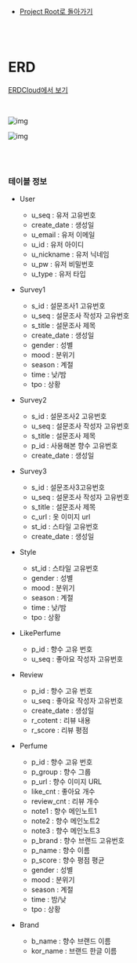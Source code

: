 - [Project Root로 돌아가기](../../README.md)

<br><br>

# ERD

[ERDCloud에서 보기](https://www.erdcloud.com/d/896iJQQkcoes3PjQv)

<br>

![img](https://s3.us-west-2.amazonaws.com/secure.notion-static.com/ad6e1e27-a549-4d96-9019-5f980b63d00f/Untitled.png?X-Amz-Algorithm=AWS4-HMAC-SHA256&X-Amz-Content-Sha256=UNSIGNED-PAYLOAD&X-Amz-Credential=AKIAT73L2G45EIPT3X45%2F20220407%2Fus-west-2%2Fs3%2Faws4_request&X-Amz-Date=20220407T175841Z&X-Amz-Expires=86400&X-Amz-Signature=1d85192ca318918ace1f00b6815a5afe8a18e8fd499e62ba22a1daf3adbb1f03&X-Amz-SignedHeaders=host&response-content-disposition=filename%20%3D%22Untitled.png%22&x-id=GetObject)



![img](https://s3.us-west-2.amazonaws.com/secure.notion-static.com/229b4224-3b59-4d97-9291-0b5adc1a662a/Untitled.png?X-Amz-Algorithm=AWS4-HMAC-SHA256&X-Amz-Content-Sha256=UNSIGNED-PAYLOAD&X-Amz-Credential=AKIAT73L2G45EIPT3X45%2F20220407%2Fus-west-2%2Fs3%2Faws4_request&X-Amz-Date=20220407T175944Z&X-Amz-Expires=86400&X-Amz-Signature=36d2655f6c4b000bf875119fbeab748039dcd5dd48415a2ed86e43cb6477c1db&X-Amz-SignedHeaders=host&response-content-disposition=filename%20%3D%22Untitled.png%22&x-id=GetObject)

<br><br>

### 테이블 정보

- User 
    - u_seq : 유저 고유번호
    - create_date : 생성일
    - u_email : 유저 이메일
    - u_id : 유저 아이디
    - u_nickname : 유저 닉네임
    - u_pw : 유저 비밀번호
    - u_type : 유저 타입
- Survey1
    - s_id  : 설문조사1 고유번호
    - u_seq : 설문조사 작성자  고유번호
    - s_title : 설문조사 제목
    - create_date : 생성일
    - gender : 성별
    - mood : 분위기
    - season : 계절
    - time : 낮/밤
    - tpo :  상황
- Survey2
    - s_id  : 설문조사2 고유번호
    - u_seq : 설문조사 작성자  고유번호
    - s_title : 설문조사 제목
    - p_id :  사용해본 향수 고유번호
    - create_date : 생성일
- Survey3
    - s_id  : 설문조사3고유번호
    - u_seq : 설문조사 작성자  고유번호
    - s_title : 설문조사 제목
    - c_url :  옷 이미지 url
    - st_id : 스타일 고유번호
    - create_date : 생성일
- Style
    - st_id : 스타일 고유번호
    - gender : 성별
    - mood : 분위기
    - season : 계절
    - time : 낮/밤
    - tpo : 상황
- LikePerfume
    - p_id : 향수 고유 번호
    - u_seq : 좋아요 작성자  고유번호
- Review
    - p_id : 향수 고유 번호
    - u_seq : 좋아요 작성자  고유번호
    - create_date : 생성일
    - r_cotent : 리뷰 내용
    - r_score : 리뷰 평점
- Perfume
    - p_id : 향수 고유 번호
    - p_group : 향수 그룹
    - p_url : 향수 이미지 URL
    - like_cnt : 좋아요 개수
    - review_cnt : 리뷰 개수
    - note1 :  향수 메인노트1
    - note2 : 향수 메인노트2
    - note3 : 향수 메인노트3
    - p_brand : 향수 브랜드  고유번호
    - p_name : 향수 이름
    - p_score : 향수 평점 평균
    - gender : 성별
    - mood : 분위기
    - season : 계절
    - time : 밤/낮
    - tpo :  상황

- Brand
  - b_name : 향수 브랜드 이름
  - kor_name : 브랜드 한글 이름